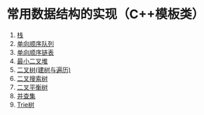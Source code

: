 # 常用数据结构的实现（C++模板类）

1. [栈](https://github.com/Stoneplay/DataStructure/tree/master/Stack)
2. [单向顺序队列](https://github.com/Stoneplay/DataStructure/tree/master/Queue)
3. [单向顺序链表](https://github.com/Stoneplay/DataStructure/tree/master/LinkedList)
4. [最小二叉堆](https://github.com/Stoneplay/DataStructure/tree/master/MinHeap)
5. [二叉树(建树与遍历)](<https://github.com/Stoneplay/DataStructure/blob/master/BinaryTree/BinaryTree/main.cpp>)
6. [二叉搜索树](https://github.com/Stoneplay/DataStructure/tree/master/BinarySearchTree)
7. [二叉平衡树]()
8. [并查集](https://github.com/Stoneplay/DataStructure/tree/master/UnionFind)
9. [Trie树]()


